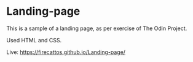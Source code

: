 # Landing-page

This is a sample of a landing page, as per exercise of The Odin Project.

Used HTML and CSS.

Live:
https://firecattos.github.io/Landing-page/